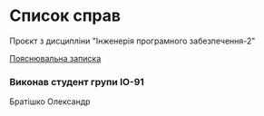 # Список справ
Проєкт з дисципліни "Інженерія програмного забезпечення-2"

[Пояснювальна записка](https://github.com/EzjikNiko/TodoList-in-js-express/blob/main/doc/zvit.md)
### Виконав студент групи ІО-91

Братішко Олександр

